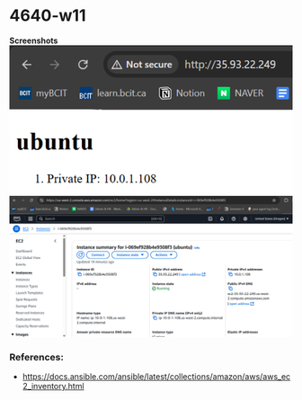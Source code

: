 # 4640-w11

**Screenshots**
![alt text](image-web.png)
![alt text](image-aws.png)

### References:
* https://docs.ansible.com/ansible/latest/collections/amazon/aws/aws_ec2_inventory.html
